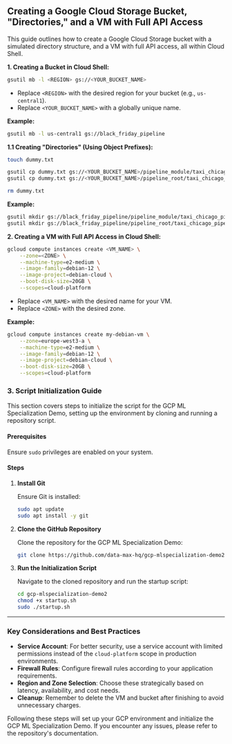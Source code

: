 ## Creating a Google Cloud Storage Bucket, "Directories," and a VM with Full API Access

This guide outlines how to create a Google Cloud Storage bucket with a simulated directory structure, and a VM with full API access, all within Cloud Shell.

**1. Creating a Bucket in Cloud Shell:**

```bash
gsutil mb -l <REGION> gs://<YOUR_BUCKET_NAME>
```

* Replace `<REGION>` with the desired region for your bucket (e.g., `us-central1`).
* Replace `<YOUR_BUCKET_NAME>` with a globally unique name.

**Example:**

```bash
gsutil mb -l us-central1 gs://black_friday_pipeline
```

**1.1 Creating "Directories" (Using Object Prefixes):**

```bash
touch dummy.txt

gsutil cp dummy.txt gs://<YOUR_BUCKET_NAME>/pipeline_module/taxi_chicago_pipeline/
gsutil cp dummy.txt gs://<YOUR_BUCKET_NAME>/pipeline_root/taxi_chicago_pipeline/

rm dummy.txt
```

**Example:**

```bash
gsutil mkdir gs://black_friday_pipeline/pipeline_module/taxi_chicago_pipeline/
gsutil mkdir gs://black_friday_pipeline/pipeline_root/taxi_chicago_pipeline/
```


**2. Creating a VM with Full API Access in Cloud Shell:**

```bash
gcloud compute instances create <VM_NAME> \
    --zone=<ZONE> \
    --machine-type=e2-medium \
    --image-family=debian-12 \
    --image-project=debian-cloud \
    --boot-disk-size=20GB \
    --scopes=cloud-platform
```

* Replace `<VM_NAME>` with the desired name for your VM.
* Replace `<ZONE>` with the desired zone.


**Example:**

```bash
gcloud compute instances create my-debian-vm \
    --zone=europe-west3-a \
    --machine-type=e2-medium \
    --image-family=debian-12 \
    --image-project=debian-cloud \
    --boot-disk-size=20GB \
    --scopes=cloud-platform
```

### 3. Script Initialization Guide

This section covers steps to initialize the script for the GCP ML Specialization Demo, setting up the environment by cloning and running a repository script.

#### Prerequisites

Ensure `sudo` privileges are enabled on your system.

#### Steps

1. **Install Git**

   Ensure Git is installed:

   ```bash
   sudo apt update
   sudo apt install -y git
   ```

2. **Clone the GitHub Repository**

   Clone the repository for the GCP ML Specialization Demo:

   ```bash
   git clone https://github.com/data-max-hq/gcp-mlspecialization-demo2.git
   ```

3. **Run the Initialization Script**

   Navigate to the cloned repository and run the startup script:

   ```bash
   cd gcp-mlspecialization-demo2
   chmod +x startup.sh
   sudo ./startup.sh
   ```

---

### Key Considerations and Best Practices

* **Service Account**: For better security, use a service account with limited permissions instead of the `cloud-platform` scope in production environments.
* **Firewall Rules**: Configure firewall rules according to your application requirements.
* **Region and Zone Selection**: Choose these strategically based on latency, availability, and cost needs.
* **Cleanup**: Remember to delete the VM and bucket after finishing to avoid unnecessary charges.

Following these steps will set up your GCP environment and initialize the GCP ML Specialization Demo. If you encounter any issues, please refer to the repository's documentation.
